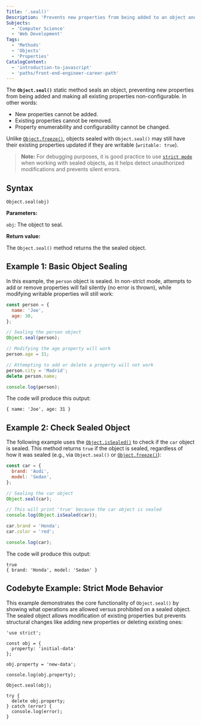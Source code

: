```yaml
---
Title: '.seal()'
Description: 'Prevents new properties from being added to an object and marks all existing properties as non-configurable'
Subjects:
  - 'Computer Science'
  - 'Web Development'
Tags:
  - 'Methods'
  - 'Objects'
  - 'Properties'
CatalogContent:
  - 'introduction-to-javascript'
  - 'paths/front-end-engineer-career-path'
---
```


The **`Object.seal()`** static method seals an object, preventing new properties from being added and making all existing properties non-configurable. In other words:

- New properties cannot be added.
- Existing properties cannot be removed.
- Property enumerability and configurability cannot be changed.

Unlike [`Object.freeze()`](https://www.codecademy.com/resources/docs/javascript/objects/freeze), objects sealed with `Object.seal()` may still have their existing properties updated if they are writable (`writable: true`).

> **Note:** For debugging purposes, it is good practice to use [`strict mode`](https://www.codecademy.com/resources/docs/javascript/strict-mode) when working with sealed objects, as it helps detect unauthorized modifications and prevents silent errors.

## Syntax

```pseudo
Object.seal(obj)
```

**Parameters:**

`obj`: The object to seal.

**Return value:**

The `Object.seal()` method returns the the sealed object.

## Example 1: Basic Object Sealing

In this example, the `person` object is sealed. In non-strict mode, attempts to add or remove properties will fail silently (no error is thrown), while modifying writable properties will still work:

```js
const person = {
  name: 'Joe',
  age: 30,
};

// Sealing the person object
Object.seal(person);

// Modifying the age property will work
person.age = 31;

// Attempting to add or delete a property will not work
person.city = 'Madrid';
delete person.name;

console.log(person);
```

The code will produce this output:

```shell
{ name: 'Joe', age: 31 }
```

## Example 2: Check Sealed Object

The following example uses the [`Object.isSealed()`](https://www.codecademy.com/resources/docs/javascript/objects/isSealed) to check if the `car` object is sealed. This method returns `true` if the object is sealed, regardless of how it was sealed (e.g., via `Object.seal()` or [`Object.freeze()`](https://www.codecademy.com/resources/docs/javascript/objects/freeze)):

```js
const car = {
  brand: 'Audi',
  model: 'Sedan',
};

// Sealing the car object
Object.seal(car);

// This will print 'true' because the car object is sealed
console.log(Object.isSealed(car));

car.brand = 'Honda';
car.color = 'red';

console.log(car);
```

The code will produce this output:

```shell
true
{ brand: 'Honda', model: 'Sedan' }
```

## Codebyte Example: Strict Mode Behavior

This example demonstrates the core functionality of `Object.seal()` by showing what operations are allowed versus prohibited on a sealed object. The sealed object allows modification of existing properties but prevents structural changes like adding new properties or deleting existing ones:

```codebyte/javascript
'use strict';

const obj = {
  property: 'initial-data'
};

obj.property = 'new-data';

console.log(obj.property);

Object.seal(obj);

try {
  delete obj.property;
} catch (error) {
  console.log(error);
}
```
